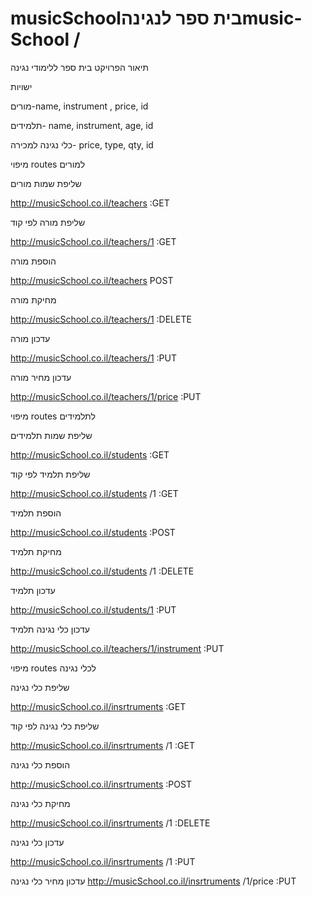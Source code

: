 # musicSchoolבית ספר לנגינהmusic-School / 
תיאור הפרויקט
בית ספר ללימודי נגינה


ישויות


מורים-name, instrument , price,  id 


תלמידים- name, instrument, age, id 


כלי נגינה למכירה- price, type, qty, id



מיפוי routes  למורים 


שליפת שמות מורים


http://musicSchool.co.il/teachers :GET


שליפת מורה לפי קוד


http://musicSchool.co.il/teachers/1  :GET


הוספת מורה


http://musicSchool.co.il/teachers POST


מחיקת מורה


http://musicSchool.co.il/teachers/1  :DELETE


עדכון מורה


http://musicSchool.co.il/teachers/1  :PUT


עדכון מחיר מורה


http://musicSchool.co.il/teachers/1/price :PUT 



מיפוי routes  לתלמידים 


שליפת שמות תלמידים


http://musicSchool.co.il/students :GET


שליפת תלמיד לפי קוד


http://musicSchool.co.il/students /1  :GET


הוספת תלמיד


http://musicSchool.co.il/students  :POST


מחיקת תלמיד


http://musicSchool.co.il/students /1  :DELETE


עדכון תלמיד



http://musicSchool.co.il/students/1  :PUT


עדכון כלי נגינה תלמיד


http://musicSchool.co.il/teachers/1/instrument  :PUT 



מיפוי routes  לכלי נגינה 


שליפת כלי נגינה




http://musicSchool.co.il/insrtruments  :GET


שליפת כלי נגינה לפי קוד


http://musicSchool.co.il/insrtruments /1  :GET


הוספת כלי נגינה


http://musicSchool.co.il/insrtruments  :POST


מחיקת כלי נגינה


http://musicSchool.co.il/insrtruments /1  :DELETE


עדכון כלי נגינה


http://musicSchool.co.il/insrtruments /1  :PUT


עדכון מחיר כלי נגינה
http://musicSchool.co.il/insrtruments /1/price :PUT 




